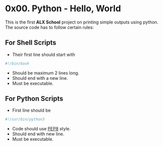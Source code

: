 # 0x00. Python - Hello, World

This is the first **ALX School** project on printing simple outputs using python.
The source code has to follow certain rules:

## For Shell Scripts
 * Their first line should start with
```bash
#!/bin/bash
```
* Should be maximum 2 lines long.
 * Should end with a new line.
 * Must be executable.

## For Python Scripts
 * First line should be
```bash
#!/usr/bin/python3
```
 * Code should use [PEP8](https://www.python.org/dev/peps/pep-0008/) style.
 * Should end with new line.
 * Must be executable.
